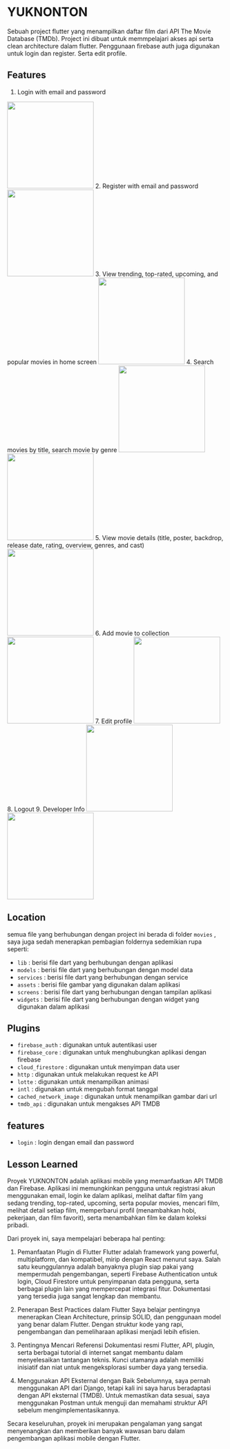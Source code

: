 # YUKNONTON

Sebuah project flutter yang menampilkan daftar film dari API The Movie Database (TMDb). Project ini dibuat untuk memmpelajari akses api serta clean architecture dalam flutter. Penggunaan firebase auth juga digunakan untuk login dan register. Serta edit profile.

## Features
1. Login with email and password
<img src="assets/images/login.png" width="200">
2. Register with email and password
<img src="assets/images/register.png" width="200">
3. View trending, top-rated, upcoming, and popular movies in home screen
<img src="assets/images/homescreen.png" width="200">
4. Search movies by title, search movie by genre
<img src="assets/images/searchscreen.png" width="200"> <img src="assets/images/filter.png" width="200">
5. View movie details (title, poster, backdrop, release date, rating, overview, genres, and cast)
<img src="assets/images/moviedetail.png" width="200">
6. Add movie to collection
<img src="assets/images/collectionscreen.png" width="200">
7. Edit profile 
<img src="assets/images/edit_profile.png" width="200">
8. Logout
9. Developer Info
<img src="assets/images/aboutme1.png" width="200"> <img src="assets/images/aboutme.png" width="200">

## Location
semua file yang berhubungan dengan project ini berada di folder `movies` , saya juga sedah menerapkan pembagian foldernya sedemikian rupa seperti:
- `lib` : berisi file dart yang berhubungan dengan aplikasi
- `models` : berisi file dart yang berhubungan dengan model data
- `services` : berisi file dart yang berhubungan dengan service
- `assets` : berisi file gambar yang digunakan dalam aplikasi
- `screens` : berisi file dart yang berhubungan dengan tampilan aplikasi
- `widgets` : berisi file dart yang berhubungan dengan widget yang digunakan dalam aplikasi

## Plugins
- `firebase_auth` : digunakan untuk autentikasi user
- `firebase_core` : digunakan untuk menghubungkan aplikasi dengan firebase
- `cloud_firestore` : digunakan untuk menyimpan data user
- `http` : digunakan untuk melakukan request ke API
- `lotte` : digunakan untuk menampilkan animasi
- `intl` : digunakan untuk mengubah format tanggal
- `cached_network_image` : digunakan untuk menampilkan gambar dari url
- `tmdb_api` : digunakan untuk mengakses API TMDB

## features
- `login` : login dengan email dan password



## Lesson Learned

Proyek YUKNONTON adalah aplikasi mobile yang memanfaatkan API TMDB dan Firebase. Aplikasi ini memungkinkan pengguna untuk registrasi akun menggunakan email, login ke dalam aplikasi, melihat daftar film yang sedang trending, top-rated, upcoming, serta popular movies, mencari film, melihat detail setiap film, memperbarui profil (menambahkan hobi, pekerjaan, dan film favorit), serta menambahkan film ke dalam koleksi pribadi.

Dari proyek ini, saya mempelajari beberapa hal penting:

1. Pemanfaatan Plugin di Flutter
Flutter adalah framework yang powerful, multiplatform, dan kompatibel, mirip dengan React menurut saya. Salah satu keunggulannya adalah banyaknya plugin siap pakai yang mempermudah pengembangan, seperti Firebase Authentication untuk login, Cloud Firestore untuk penyimpanan data pengguna, serta berbagai plugin lain yang mempercepat integrasi fitur. Dokumentasi yang tersedia juga sangat lengkap dan membantu.

2. Penerapan Best Practices dalam Flutter
Saya belajar pentingnya menerapkan Clean Architecture, prinsip SOLID, dan penggunaan model yang benar dalam Flutter. Dengan struktur kode yang rapi, pengembangan dan pemeliharaan aplikasi menjadi lebih efisien.

3. Pentingnya Mencari Referensi
Dokumentasi resmi Flutter, API, plugin, serta berbagai tutorial di internet sangat membantu dalam menyelesaikan tantangan teknis. Kunci utamanya adalah memiliki inisiatif dan niat untuk mengeksplorasi sumber daya yang tersedia.

4. Menggunakan API Eksternal dengan Baik
Sebelumnya, saya pernah menggunakan API dari Django, tetapi kali ini saya harus beradaptasi dengan API eksternal (TMDB). Untuk memastikan data sesuai, saya menggunakan Postman untuk menguji dan memahami struktur API sebelum mengimplementasikannya.


Secara keseluruhan, proyek ini merupakan pengalaman yang sangat menyenangkan dan memberikan banyak wawasan baru dalam pengembangan aplikasi mobile dengan Flutter. 
